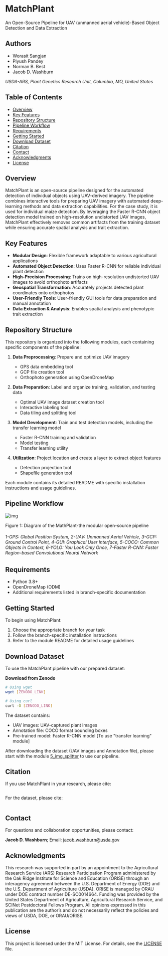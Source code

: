 # MatchPlant

An Open-Source Pipeline for UAV (unmanned aerial vehicle)-Based Object Detection and Data Extraction

## Authors

- Worasit Sangjan
- Piyush Pandey
- Norman B. Best
- Jacob D. Washburn
  
*USDA-ARS, Plant Genetics Research Unit, Columbia, MO, United States*

## Table of Contents
- [Overview](#overview)
- [Key Features](#key-features)
- [Repository Structure](#repository-structure)
- [Pipeline Workflow](#pipeline-workflow)
- [Requirements](#requirements)
- [Getting Started](#getting-started)
- [Download Dataset](#download-dataset)
- [Citation](#citation)
- [Contact](#contact)
- [Acknowledgments](#acknowledgments)
- [License](#license)

## Overview

MatchPlant is an open-source pipeline designed for the automated detection of individual objects using UAV-derived imagery. The pipeline combines interactive tools for preparing UAV imagery with automated deep-learning methods and data extraction capabilities. For the case study, it is used for individual maize detection. By leveraging the Faster R-CNN object detection model trained on high-resolution undistorted UAV images, MatchPlant effectively removes common artifacts from the training dataset while ensuring accurate spatial analysis and trait extraction.

## Key Features

- **Modular Design**: Flexible framework adaptable to various agricultural applications
- **Automated Object Detection**: Uses Faster R-CNN for reliable individual plant detection
- **High-Precision Processing**: Trains on high-resolution undistorted UAV images to avoid orthophoto artifacts
- **Geospatial Transformation**: Accurately projects detected plant coordinates onto orthophotos
- **User-Friendly Tools**: User-friendly GUI tools for data preparation and manual annotation
- **Data Extraction & Analysis**: Enables spatial analysis and phenotypic trait extraction

## Repository Structure

This repository is organized into the following modules, each containing specific components of the pipeline:

1. **Data Preprocessing**: Prepare and optimize UAV imagery
   - GPS data embedding tool
   - GCP file creation tool
   - Orthophoto generation using OpenDroneMap

2. **Data Preparation**: Label and organize training, validation, and testing data
   - Optimal UAV image dataset creation tool
   - Interactive labeling tool
   - Data tiling and splitting tool

3. **Model Development**: Train and test detection models, including the transfer learning model
   - Faster R-CNN training and validation
   - Model testing
   - Transfer learning utility

4. **Utilization**: Project location and create a layer to extract object features
   - Detection projection tool
   - Shapefile generation tool

Each module contains its detailed README with specific installation instructions and usage guidelines.

## Pipeline Workflow

![img](https://github.com/JacobWashburn-USDA/Ortho_to_image/blob/main/images/img.png)

Figure 1: Diagram of the MathPlant-the modular open-source pipeline

###### 1-GPS: Global Position System, 2-UAV: Unmanned Aerial Vehicle, 3-GCP: Ground Control Point, 4-GUI: Graphical User Interface, 5-COCO: Common Objects in Context, 6-YOLO: You Look Only Once, 7-Faster R-CNN: Faster Region-based Convolutional Neural Network

## Requirements

- Python 3.8+
- OpenDroneMap (ODM)
- Additional requirements listed in branch-specific documentation

## Getting Started

To begin using MatchPlant:

1. Choose the appropriate branch for your task
2. Follow the branch-specific installation instructions
3. Refer to the module README for detailed usage guidelines

## Download Dataset

To use the MatchPlant pipeline with our prepared dataset:

**Download from Zenodo**
   ```bash
   # Using wget
   wget [ZENODO_LINK]
   
   # Using curl
   curl -O [ZENODO_LINK]
   ```

The dataset contains:
- UAV images: UAV-captured plant images
- Annotation file: COCO format bounding boxes
- Pre-trained model: Faster R-CNN model [To use "transfer learning" module]

After downloading the dataset (UAV images and Annotation file), please start with the module [5_img_splitter](https://github.com/JacobWashburn-USDA/Ortho_to_image/tree/main/5_img_splitter) to use our pipeline.

## Citation

If you use MatchPlant in your research, please cite:

```
```
For the dataset, please cite:

```
```

## Contact

For questions and collaboration opportunities, please contact:

**Jacob D. Washburn**; Email: jacob.washburn@usda.gov

## Acknowledgments

This research was supported in part by an appointment to the Agricultural Research Service (ARS) Research Participation Program administered by the Oak Ridge Institute for Science and Education (ORISE) through an interagency agreement between the U.S. Department of Energy (DOE) and the U.S. Department of Agriculture (USDA). ORISE is managed by ORAU under DOE contract number DE-SC0014664. Funding was provided by the United States Department of Agriculture, Agricultural Research Service, and SCINet Postdoctoral Fellows Program. All opinions expressed in this publication are the author’s and do not necessarily reflect the policies and views of USDA, DOE, or ORAU/ORISE.

## License

This project is licensed under the MIT License. For details, see the [LICENSE](LICENSE) file.
